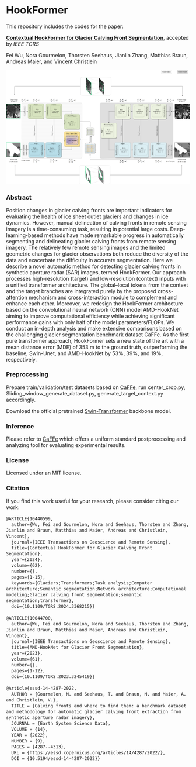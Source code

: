 # HookFormer
This repository includes the codes for the paper:
 
[**Contextual HookFormer for Glacier Calving Front Segmentation**](https://ieeexplore.ieee.org/document/10440599), accepted by *IEEE TGRS*

Fei Wu, Nora Gourmelon, Thorsten Seehaus, Jianlin Zhang, Matthias Braun, Andreas Maier, and Vincent Christlein

![](fig.png)

### Abstract
Position changes in glacier calving fronts are important indicators for evaluating the health of ice sheet outlet glaciers and changes in ice dynamics. However, manual delineation of calving fronts in remote sensing imagery is a time-consuming task, resulting in potential large costs. Deep-learning-based methods have made remarkable progress in automatically segmenting and delineating glacier calving fronts from remote sensing imagery. The relatively few remote sensing images and the limited geometric changes for glacier observations both reduce the diversity of the data and exacerbate the difficulty in accurate segmentation. Here we describe a novel automatic method for detecting glacier calving fronts in synthetic aperture radar (SAR) images, termed HookFormer. Our approach processes high-resolution (target) and low-resolution (context) inputs with a unified transformer architecture. The global–local tokens from the context and the target branches are integrated purely by the proposed cross-attention mechanism and cross-interaction module to complement and enhance each other. Moreover, we redesign the HookFormer architecture based on the convolutional neural network (CNN) model AMD-HookNet aiming to improve computational efficiency while achieving significant performance gains with only half of the model parameters/FLOPs. We conduct an in-depth analysis and make extensive comparisons based on the challenging glacier segmentation benchmark dataset CaFFe. As the first pure transformer approach, HookFormer sets a new state of the art with a mean distance error (MDE) of 353 m to the ground truth, outperforming the baseline, Swin-Unet, and AMD-HookNet by 53%, 39%, and 19%, respectively.

### Preprocessing
Prepare train/validation/test datasets based on [CaFFe](https://github.com/Nora-Go/Calving_Fronts_and_Where_to_Find_Them), run center_crop.py, Sliding_window_generate_dataset.py, generate_target_context.py accordingly.

Download the official pretrained [Swin-Transformer](https://github.com/microsoft/Swin-Transformer) backbone model.

### Inference
Please refer to [CaFFe](https://github.com/Nora-Go/Calving_Fronts_and_Where_to_Find_Them) which offers a uniform standard postprocessing and analyzing tool for evaluating experimental results.

### License
Licensed under an MIT license.

### Citation
If you find this work useful for your research, please consider citing our work:
```
@ARTICLE{10440599,
  author={Wu, Fei and Gourmelon, Nora and Seehaus, Thorsten and Zhang, Jianlin and Braun, Matthias and Maier, Andreas and Christlein, Vincent},
  journal={IEEE Transactions on Geoscience and Remote Sensing}, 
  title={Contextual HookFormer for Glacier Calving Front Segmentation}, 
  year={2024},
  volume={62},
  number={},
  pages={1-15},
  keywords={Glaciers;Transformers;Task analysis;Computer architecture;Semantic segmentation;Network architecture;Computational modeling;Glacier calving front segmentation;semantic segmentation;transformer},
  doi={10.1109/TGRS.2024.3368215}}

@ARTICLE{10044700,
  author={Wu, Fei and Gourmelon, Nora and Seehaus, Thorsten and Zhang, Jianlin and Braun, Matthias and Maier, Andreas and Christlein, Vincent},
  journal={IEEE Transactions on Geoscience and Remote Sensing}, 
  title={AMD-HookNet for Glacier Front Segmentation}, 
  year={2023},
  volume={61},
  number={},
  pages={1-12},
  doi={10.1109/TGRS.2023.3245419}}

@Article{essd-14-4287-2022,
  AUTHOR = {Gourmelon, N. and Seehaus, T. and Braun, M. and Maier, A. and Christlein, V.},
  TITLE = {Calving fronts and where to find them: a benchmark dataset and methodology for automatic glacier calving front extraction from synthetic aperture radar imagery},
  JOURNAL = {Earth System Science Data},
  VOLUME = {14},
  YEAR = {2022},
  NUMBER = {9},
  PAGES = {4287--4313},
  URL = {https://essd.copernicus.org/articles/14/4287/2022/},
  DOI = {10.5194/essd-14-4287-2022}}
```

